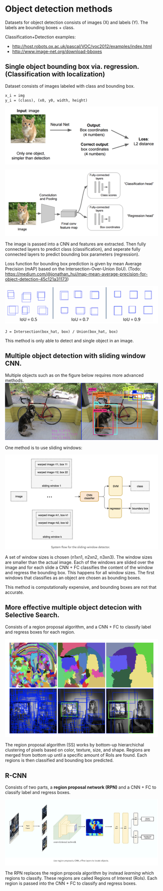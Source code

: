# Object detection methods

Datasets for object detection consists of images (X) and labels (Y). The labels are bounding boxes + class.

Classification+Detection examples:

* http://host.robots.ox.ac.uk/pascal/VOC/voc2012/examples/index.html
* http://www.image-net.org/download-bboxes

## Single object bounding box via. regression. (Classification with localization)
Dataset consists of images labeled with class and bounding box.

    x_i = img
    y_i = (class), (x0, y0, width, height)

![Input image with ground-truth bounding box](figures/classification_localization1.png)

![Architecture for classifcation and localization](figures/classification_localization2.png)

The image is passed into a CNN and features are extracted. Then fully connected layers to predict class (classification), and seperate fully connected layers to predict bounding box parameters (regression).

Loss function for bounding box prediction is given by mean Average Precision (mAP) based on the Intersection-Over-Union (IoU).
(Todo: https://medium.com/@jonathan_hui/map-mean-average-precision-for-object-detection-45c121a31173)

![IoU](figures/IoU.png)

    J = Intersection(box_hat, box) / Union(box_hat, box)

This method is only able to detect and single object in an image.

## Multiple object detection with sliding window CNN.
Multiple objects such as on the figure below requires more advanced methods.
![Inputs images with ground-truth bounding boxes.](figures/input_label.png)

One method is to use sliding windows:

![Sliding_Windows](figures/sliding_window.png)

A set of window sizes is chosen (n1xn1, n2xn2, n3xn3). The window sizes are smaller than the actual image. Each of the windows are slided over the image and for each slide a CNN + FC classifies the content of the window and regress the bounding box. This happens for all window sizes. The first windows that classifies as an object are chosen as bounding boxes.

This method is computationally expensive, and bounding boxes are not that accurate.


## More effective multiple object detecion with Selective Search.
Consists of a region proposal algorithm, and a CNN + FC to classify label and regress boxes for each region.

![SS](figures/selective_search.png)

The region proposal algorithm (SS) works by bottom-up hierarchichal clustering of pixels based on color, texture, size, and shape. Regions are merged from bottom up until a specific amount of RoIs are found. Each regions is then classified and bounding box predicted.


## R-CNN
Consists of two parts, a **region proposal network (RPN)** and a CNN + FC to classify label and regress boxes.

![RCNN](figures/rcnn.png)

The RPN replaces the region proposla algorithm by instead _learning_ which regions to classify. These regions are called Regions of Interest (RoIs). Each region is passed into the CNN + FC to classify and regress boxes.
